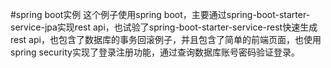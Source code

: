 #spring boot实例
这个例子使用spring boot，主要通过spring-boot-starter-service-jpa实现rest api，也试验了spring-boot-starter-service-rest快速生成rest api，也包含了数据库的事务回滚例子，并且包含了简单的前端页面，也使用spring security实现了登录注册功能，通过查询数据库账号密码验证登录。